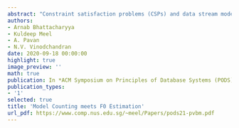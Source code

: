 ```yaml
---
abstract: "Constraint satisfaction problems (CSPs) and data stream models are two powerful abstractions to capture a wide variety of problems arising in different domains of computer science. Developments in the two communities have mostly occurred independently and with little interaction between them. In this work, we seek to investigate whether bridging the seeming communication gap between the two communities may pave the way to richer fundamental insights. To this end, we focus on two foundational problems: model counting for CSPs and computation of zeroth frequency moments $(F_0)$ for data streams. Our investigations lead us to observe striking similarity in the core techniques employed in the algorithmic frameworks that have evolved separately for model counting and $F_0$ computation. We design a recipe for translation of algorithms developed for $F_0$ estimation to that of model counting, resulting in new algorithms for model counting. We then observe that algorithms in the context of distributed streaming can be transformed to distributed algorithms for model counting. We next turn our attention to viewing streaming from the lens of counting and show that framing $F_0$ estimation as a special case of \#DNF counting allows us to obtain a general recipe for a rich class of streaming problems, which had been subjected to case-specific analysis in prior works. In particular, our view yields a state-of-the art algorithm for multidimensional range efficient $F_0$ estimation with a simpler analysis."
authors:
- Arnab Bhattacharyya
- Kuldeep Meel
- A. Pavan
- N.V. Vinodchandran
date: 2020-09-18 00:00:00
highlight: true
image_preview: ''
math: true
publication: In *ACM Symposium on Principles of Database Systems (PODS)*
publication_types:
- '1'
selected: true
title: 'Model Counting meets F0 Estimation'
url_pdf: https://www.comp.nus.edu.sg/~meel/Papers/pods21-pvbm.pdf
---
```


